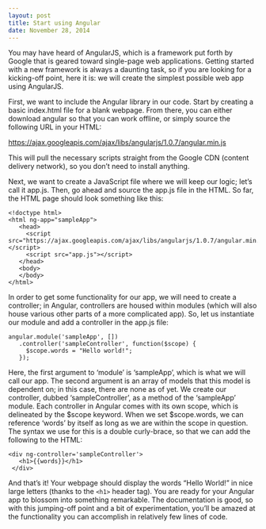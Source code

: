 ```yaml
---
layout: post
title: Start using Angular
date: November 28, 2014
---
```


You may have heard of AngularJS, which is a framework put forth by Google that is geared toward single-page web applications. Getting started with a new framework is always a daunting task, so if you are looking for a kicking-off point, here it is: we will create the simplest possible web app using AngularJS.

First, we want to include the Angular library in our code. Start by creating a basic index.html file for a blank webpage. From there, you can either download angular so that you can work offline, or simply source the following URL in your HTML:

https://ajax.googleapis.com/ajax/libs/angularjs/1.0.7/angular.min.js

This will pull the necessary scripts straight from the Google CDN (content delivery network), so you don’t need to install anything.

Next, we want to create a JavaScript file where we will keep our logic; let’s call it app.js. Then, go ahead and source the app.js file in the HTML. So far, the HTML page should look something like this:

```
<!doctype html>
<html ng-app="sampleApp">
   <head>
     <script src="https://ajax.googleapis.com/ajax/libs/angularjs/1.0.7/angular.min.js"></script>
     <script src="app.js"></script>
   </head>
   <body>
   </body>
</html>
```

In order to get some functionality for our app, we will need to create a controller; in Angular, controllers are housed within modules (which will also house various other parts of a more complicated app). So, let us instantiate our module and add a controller in the app.js file:

```
angular.module('sampleApp', [])
   .controller('sampleController', function($scope) {
     $scope.words = "Hello world!";
   });
```

Here, the first argument to ‘module’ is ‘sampleApp’, which is what we will call our app. The second argument is an array of models that this model is dependent on; in this case, there are none as of yet. We create our controller, dubbed ‘sampleController’, as a method of the ‘sampleApp’ module. Each controller in Angular comes with its own scope, which is delineated by the $scope keyword. When we set $scope.words, we can reference ‘words’ by itself as long as we are within the scope in question. The syntax we use for this is a double curly-brace, so that we can add the following to the HTML:

```
<div ng-controller='sampleController'>
   <h1>{{words}}</h1>
 </div>
```

And that’s it! Your webpage should display the words “Hello World!” in nice large letters (thanks to the `<h1>` header tag). You are ready for your Angular app to blossom into something remarkable. The documentation is good, so with this jumping-off point and a bit of experimentation, you’ll be amazed at the functionality you can accomplish in relatively few lines of code.